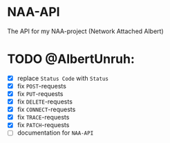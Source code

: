 # NAA-API
The API for my NAA-project (Network Attached Albert)


# TODO @AlbertUnruh:

- [x] replace `Status Code` with `Status`
- [x] fix `POST`-requests
- [x] fix `PUT`-requests
- [x] fix `DELETE`-requests
- [x] fix `CONNECT`-requests
- [x] fix `TRACE`-requests
- [x] fix `PATCH`-requests
- [ ] documentation for `NAA-API`
